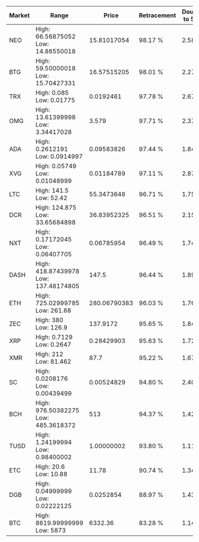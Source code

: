 | Market | Range | Price| Retracement | Doubles to 50% |
| --- | --- | --- | --- | --- |
| NEO | High: 66.56875052<br />Low: 14.86550018 | 15.81017054 | 98.17 % | 2.58 |
| BTG | High: 59.50000018<br />Low: 15.70427331 | 16.57515205 | 98.01 % | 2.27 |
| TRX | High: 0.085<br />Low: 0.01775 | 0.0192461 | 97.78 % | 2.67 |
| OMG | High: 13.61399998<br />Low: 3.34417028 | 3.579 | 97.71 % | 2.37 |
| ADA | High: 0.2612191<br />Low: 0.0914997 | 0.09583826 | 97.44 % | 1.84 |
| XVG | High: 0.05749<br />Low: 0.01048999 | 0.01184789 | 97.11 % | 2.87 |
| LTC | High: 141.5<br />Low: 52.42 | 55.3473648 | 96.71 % | 1.75 |
| DCR | High: 124.875<br />Low: 33.65684898 | 36.83952325 | 96.51 % | 2.15 |
| NXT | High: 0.17172045<br />Low: 0.06407705 | 0.06785954 | 96.49 % | 1.74 |
| DASH | High: 418.87439978<br />Low: 137.48174805 | 147.5 | 96.44 % | 1.89 |
| ETH | High: 725.02999785<br />Low: 261.68 | 280.06790383 | 96.03 % | 1.76 |
| ZEC | High: 380<br />Low: 126.9 | 137.9172 | 95.65 % | 1.84 |
| XRP | High: 0.7129<br />Low: 0.2647 | 0.28429903 | 95.63 % | 1.72 |
| XMR | High: 212<br />Low: 81.462 | 87.7 | 95.22 % | 1.67 |
| SC | High: 0.0208176<br />Low: 0.00439499 | 0.00524829 | 94.80 % | 2.40 |
| BCH | High: 976.50382275<br />Low: 485.3618372 | 513 | 94.37 % | 1.42 |
| TUSD | High: 1.24199994<br />Low: 0.98400002 | 1.00000002 | 93.80 % | 1.11 |
| ETC | High: 20.6<br />Low: 10.88 | 11.78 | 90.74 % | 1.34 |
| DGB | High: 0.04999999<br />Low: 0.02222125 | 0.0252854 | 88.97 % | 1.43 |
| BTC | High: 8619.99999999<br />Low: 5873 | 6332.36 | 83.28 % | 1.14 |

